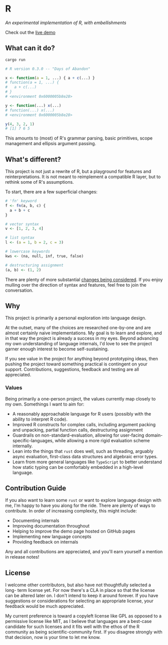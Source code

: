 # R

_An experimental implementation of R, with embellishments_

Check out the [live demo](https://dgkf.github.io/R/)

## What can it do?

```sh
cargo run
```
```r
# R version 0.3.0 -- "Days of Abandon"

x <- function(a = 1, ...) { a + c(...) }
# function(a = 1, ...) {
#   a + c(...)
# }
# <environment 0x6000005b8e28>

y <- function(...) x(...)
# function(...) x(...)
# <environment 0x6000005b8e28>

y(4, 3, 2, 1)
# [1] 7 6 5 
```

This amounts to (most) of R's grammar parsing, basic primitives, scope
management and ellipsis argument passing.

## What's different?

This project is not just a rewrite of R, but a playground for features and
reinterpretations. It is not meant to reimplement a compatible R layer, but 
to rethink some of R's assumptions. 

To start, there are a few superficial changes:

```r
# 'fn' keyword
f <- fn(a, b, c) {
  a + b + c
}

# vector syntax
v <- [1, 2, 3, 4]

# list syntax
l <- (a = 1, b = 2, c = 3)

# lowercase keywords
kws <- (na, null, inf, true, false)

# destructuring assignment
(a, b) <- (1, 2)
```

There are plenty of more substantial [changes being considered](https://github.com/dgkf/R/issues?q=is%3Aissue+is%3Aopen+label%3Ameta-proposal). 
If you enjoy mulling over the direction of syntax and features, feel
free to join the conversation.

## Why

This project is primarily a personal exploration into language design. 

At the outset, many of the choices are researched one-by-one and are almost
certainly naive implementations. My goal is to learn and explore, and in 
that way the project is already a success in my eyes. Beyond advancing my own
understanding of language internals, I'd love to see the project garner enough
interest to become self-sustaining. 

If you see value in the project for anything beyond prototyping ideas, then
pushing the project toward something practical is contingent on your support.
Contributions, suggestions, feedback and testing are all appreciated.

### Values

Being primarily a one-person project, the values currently map closely to my
own. Somethings I want to aim for:

- A reasonably approachable language for R users (possibly with the ability to
  interpret R code).
- Improved R constructs for complex calls, including argument packing and
  unpacking, partial function calls, destructuring assignment
- Guardrails on non-standard-evaluation, allowing for user-facing 
  domain-specific-languages, while allowing a more rigid evaluation scheme
  internally. 
- Lean into the things that `rust` does well, such as threading, arguably 
  async evaluation, first-class data structures and algebraic error types.
- Learn from more general languages like `TypeScript` to better understand
  how static typing can be comfortably embedded in a high-level language.

## Contribution Guide

If you also want to learn some `rust` or want to explore language design with
me, I'm happy to have you along for the ride. There are plenty of ways to
contribute. In order of increasing complexity, this might include:

- Documenting internals
- Improving documentation throughout
- Helping to improve the demo page hosted on GitHub pages
- Implementing new language concepts
- Providing feedback on internals

Any and all contributions are appreciated, and you'll earn yourself a mention
in release notes!

## License

I welcome other contributors, but also have not thoughtfully selected a long-
term license yet. For now there's a CLA in place so that the license can
be altered later on. I don't intend to keep it around forever. If you have
suggestions or considerations for selecting an appropriate license, your
feedback would be much appreciated.

My current preference is toward a copyleft license like GPL as opposed to a
permissive license like MIT, as I believe that languages are a best-case
candidate for such licenses and it fits well with the ethos of the R community
as being scientific-community first. If you disagree strongly with that
decision, now is your time to let me know.
